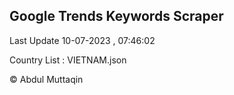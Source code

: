 

## Google Trends Keywords Scraper 
 
Last Update 10-07-2023 , 07:46:02

Country List :
VIETNAM.json



© Abdul Muttaqin 
